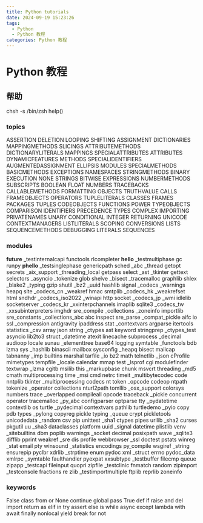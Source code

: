 ```yaml
---
title: Python tutorials
date: 2024-09-19 15:23:26
tags: 
  - Python
  - Python 教程
categories: Python 教程
---
```

# Python 教程

## 帮助
chsh -s /bin/zsh
help()
### topics

ASSERTION           DELETION            LOOPING             SHIFTING
ASSIGNMENT          DICTIONARIES        MAPPINGMETHODS      SLICINGS
ATTRIBUTEMETHODS    DICTIONARYLITERALS  MAPPINGS            SPECIALATTRIBUTES
ATTRIBUTES          DYNAMICFEATURES     METHODS             SPECIALIDENTIFIERS
AUGMENTEDASSIGNMENT ELLIPSIS            MODULES             SPECIALMETHODS
BASICMETHODS        EXCEPTIONS          NAMESPACES          STRINGMETHODS
BINARY              EXECUTION           NONE                STRINGS
BITWISE             EXPRESSIONS         NUMBERMETHODS       SUBSCRIPTS
BOOLEAN             FLOAT               NUMBERS             TRACEBACKS
CALLABLEMETHODS     FORMATTING          OBJECTS             TRUTHVALUE
CALLS               FRAMEOBJECTS        OPERATORS           TUPLELITERALS
CLASSES             FRAMES              PACKAGES            TUPLES
CODEOBJECTS         FUNCTIONS           POWER               TYPEOBJECTS
COMPARISON          IDENTIFIERS         PRECEDENCE          TYPES
COMPLEX             IMPORTING           PRIVATENAMES        UNARY
CONDITIONAL         INTEGER             RETURNING           UNICODE
CONTEXTMANAGERS     LISTLITERALS        SCOPING
CONVERSIONS         LISTS               SEQUENCEMETHODS
DEBUGGING           LITERALS            SEQUENCES


### modules

__future__          _testinternalcapi   functools           rlcompleter
__hello__           _testmultiphase     gc                  runpy
__phello__          _testsinglephase    genericpath         sched
_abc                _thread             getopt              secrets
_aix_support        _threading_local    getpass             select
_ast                _tkinter            gettext             selectors
_asyncio            _tokenize           glob                shelve
_bisect             _tracemalloc        graphlib            shlex
_blake2             _typing             gzip                shutil
_bz2                _uuid               hashlib             signal
_codecs             _warnings           heapq               site
_codecs_cn          _weakref            hmac                smtplib
_codecs_hk          _weakrefset         html                sndhdr
_codecs_iso2022     _winapi             http                socket
_codecs_jp          _wmi                idlelib             socketserver
_codecs_kr          _xxinterpchannels   imaplib             sqlite3
_codecs_tw          _xxsubinterpreters  imghdr              sre_compile
_collections        _zoneinfo           importlib           sre_constants
_collections_abc    abc                 inspect             sre_parse
_compat_pickle      aifc                io                  ssl
_compression        antigravity         ipaddress           stat
_contextvars        argparse            itertools           statistics
_csv                array               json                string
_ctypes             ast                 keyword             stringprep
_ctypes_test        asyncio             lib2to3             struct
_datetime           atexit              linecache           subprocess
_decimal            audioop             locale              sunau
_elementtree        base64              logging             symtable
_functools          bdb                 lzma                sys
_hashlib            binascii            mailbox             sysconfig
_heapq              bisect              mailcap             tabnanny
_imp                builtins            marshal             tarfile
_io                 bz2                 math                telnetlib
_json               cProfile            mimetypes           tempfile
_locale             calendar            mmap                test
_lsprof             cgi                 modulefinder        textwrap
_lzma               cgitb               msilib              this
_markupbase         chunk               msvcrt              threading
_md5                cmath               multiprocessing     time
_msi                cmd                 netrc               timeit
_multibytecodec     code                nntplib             tkinter
_multiprocessing    codecs              nt                  token
_opcode             codeop              ntpath              tokenize
_operator           collections         nturl2path          tomllib
_osx_support        colorsys            numbers             trace
_overlapped         compileall          opcode              traceback
_pickle             concurrent          operator            tracemalloc
_py_abc             configparser        optparse            tty
_pydatetime         contextlib          os                  turtle
_pydecimal          contextvars         pathlib             turtledemo
_pyio               copy                pdb                 types
_pylong             copyreg             pickle              typing
_queue              crypt               pickletools         unicodedata
_random             csv                 pip                 unittest
_sha1               ctypes              pipes               urllib
_sha2               curses              pkgutil             uu
_sha3               dataclasses         platform            uuid
_signal             datetime            plistlib            venv
_sitebuiltins       dbm                 poplib              warnings
_socket             decimal             posixpath           wave
_sqlite3            difflib             pprint              weakref
_sre                dis                 profile             webbrowser
_ssl                doctest             pstats              winreg
_stat               email               pty                 winsound
_statistics         encodings           py_compile          wsgiref
_string             ensurepip           pyclbr              xdrlib
_strptime           enum                pydoc               xml
_struct             errno               pydoc_data          xmlrpc
_symtable           faulthandler        pyexpat             xxsubtype
_testbuffer         filecmp             queue               zipapp
_testcapi           fileinput           quopri              zipfile
_testclinic         fnmatch             random              zipimport
_testconsole        fractions           re                  zlib
_testimportmultiple ftplib              reprlib             zoneinfo


### keywords

False               class               from                or
None                continue            global              pass
True                def                 if                  raise
and                 del                 import              return
as                  elif                in                  try
assert              else                is                  while
async               except              lambda              with
await               finally             nonlocal            yield
break               for                 not
